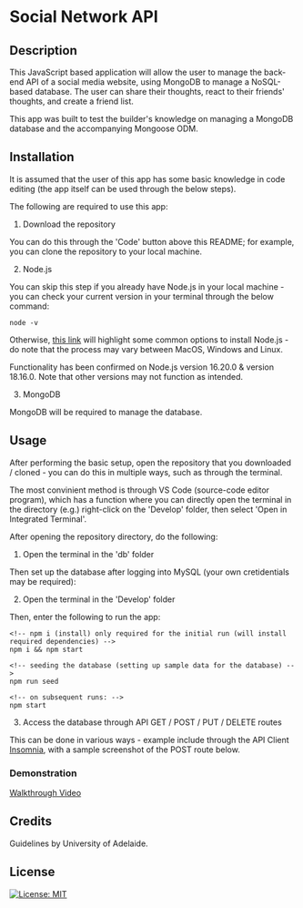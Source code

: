# Social Network API

## Description

This JavaScript based application will allow the user to manage the back-end API of a social media website, using MongoDB to manage a NoSQL-based database.  The user can share their thoughts, react to their friends' thoughts, and create a friend list.

This app was built to test the builder's knowledge on managing a MongoDB database and the accompanying Mongoose ODM.



## Installation

It is assumed that the user of this app has some basic knowledge in code editing (the app itself can be used through the below steps).

The following are required to use this app:

1. Download the repository 

You can do this through the 'Code' button above this README; for example, you can clone the repository to your local machine.

<!-- ![Options for downloading the repo](Assets/download.png) -->

2. Node.js

You can skip this step if you already have Node.js in your local machine - you can check your current version in your terminal through the below command:

    node -v

Otherwise, [this link](https://nodejs.dev/en/learn/how-to-install-nodejs/) will highlight some common options to install Node.js - do note that the process may vary between MacOS, Windows and Linux.

Functionality has been confirmed on Node.js version 16.20.0 & version 18.16.0. Note that other versions may not function as intended.

3. MongoDB

MongoDB will be required to manage the database. 

<!-- Refer to the [installation guide](https://coding-boot-camp.github.io/full-stack/mysql/mysql-installation-guide) for full details. -->

## Usage

After performing the basic setup, open the repository that you downloaded / cloned - you can do this in multiple ways, such as through the terminal.

The most convinient method is through VS Code (source-code editor program), which has a function where you can directly open the terminal in the directory (e.g.) right-click on the 'Develop' folder, then select 'Open in Integrated Terminal'.

<!-- ![Screenshot of the directory, where you can open the integrated terminal](Assets/directory.png) -->

After opening the repository directory, do the following:

1. Open the terminal in the 'db' folder

Then set up the database after logging into MySQL (your own cretidentials may be required):

<!-- ![Terminal in the 'db' folder of the app](Assets/db-directory.png)

    SOURCE schema.sql -->

2. Open the terminal in the 'Develop' folder

Then, enter the following to run the app:

    <!-- npm i (install) only required for the initial run (will install required dependencies) -->
    npm i && npm start

    <!-- seeding the database (setting up sample data for the database) -->
    npm run seed

    <!-- on subsequent runs: -->
    npm start

3. Access the database through API GET / POST / PUT / DELETE routes

This can be done in various ways - example include through the API Client [Insomnia](https://insomnia.rest/), with a sample screenshot of the POST route below.

<!-- ![Sample screenshot of accessing the API POST route using Insomnia](Assets/insomnia.png) -->

### Demonstration

[Walkthrough Video]()

## Credits

Guidelines by University of Adelaide.

## License

[![License: MIT](https://img.shields.io/badge/License-MIT-yellow.svg)](https://opensource.org/licenses/MIT)